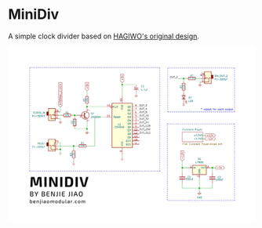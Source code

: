 # MiniDiv
A simple clock divider based on [HAGIWO's original design](https://note.com/solder_state/n/n7979cda44dcb).

![MiniDiv - Simplified Schematics.png](MiniDiv%20-%20Simplified%20Schematics.png)
